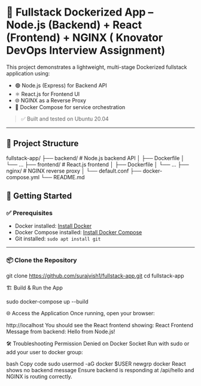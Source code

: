 # 🐳 Fullstack Dockerized App – Node.js (Backend) + React (Frontend) + NGINX ( Knovator DevOps Interview Assignment)

This project demonstrates a lightweight, multi-stage Dockerized fullstack application using:
- 🟢 Node.js (Express) for Backend API
- ⚛️ React.js for Frontend UI
- 🌐 NGINX as a Reverse Proxy
- 🧩 Docker Compose for service orchestration

> ✅ Built and tested on Ubuntu 20.04

---

## 📁 Project Structure

fullstack-app/
├── backend/ # Node.js backend API
│ ├── Dockerfile
│ └── ...
├── frontend/ # React.js frontend
│ ├── Dockerfile
│ └── ...
├── nginx/ # NGINX reverse proxy
│ └── default.conf
├── docker-compose.yml
└── README.md


## 🚀 Getting Started

### ✅ Prerequisites

- Docker installed: [Install Docker](https://docs.docker.com/engine/install/ubuntu/)
- Docker Compose installed: [Install Docker Compose](https://docs.docker.com/compose/install/linux/)
- Git installed: `sudo apt install git`

---

### 📦 Clone the Repository

git clone https://github.com/surajvish1/fullstack-app.git
cd fullstack-app

🏗️ Build & Run the App

sudo docker-compose up --build


🌐 Access the Application
Once running, open your browser:

http://localhost
You should see the React frontend showing:
React Frontend
Message from backend: Hello from Node.js!


🛠️ Troubleshooting
Permission Denied on Docker Socket
Run with sudo or add your user to docker group:

bash
Copy code
sudo usermod -aG docker $USER
newgrp docker
React shows no backend message
Ensure backend is responding at /api/hello and NGINX is routing correctly.
